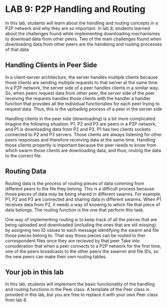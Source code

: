 # LAB 9: P2P Handling and Routing 

In this lab, students will learn about the handling and routing concepts in a P2P network and why they are so important. In lab 8, students learned about the challenges found while implementing downloading mechanismes to download data from other peers. Two of the main challenges found when downloading data from other peers are the handleing and routing processes of that data 

## Handling Clients in Peer Side

In a client-server architecture, the server handles multiple clients because those clients are sending multiple requests to that server at the same time. In a P2P network, the server side of a peer handles clients in a similar way. So, when peers request data from other peer, the server side of the peer receiving the requests handles those clients with the handler a handler function that provides all the individual functionalies for each peer trying to request data. Thus, this is the uploading process of a peer in the server side 

Handling clients in the peer side (downloading) is a bit more complicated. Imagine the following situation. P1, P2 and P3 are peers in a P2P network, and P1 is downloading data from P2 and P3. P1 has two clients sockets connected to P2 and P3 servers. Those clients are always listening for other peers responses and therefore receiving data at the same time. Handling those clients propertly is important because the peer needs to know from which swarm those clients are downloading data, and thus, routing the data to the correct file. 

## Routing Data 

Routing data is the process of routing pieces of data comming from different peers to the file they belong. This is a difficult process because those pieces of data may be being shared in different swarms. For example, P1, P2 and P3 are connected and sharing data in different swarms. When P1 receives data from P2, it needs a way of knowing to which file that piece of data belongs. The routing function is the one that perform this task. 

One way of implementing routing is to keep track of all the pieces that are being uploaded and downloaded (including the ones that are stil missing) by assigning two ID values to each message identifying the swarm and file those pieces belong to. That way those pieces can be routed to ther correspondent files once they are recieved by that peer Take into consideration that when a peer connects to a P2P network for the first time, one of the peers broadcasts to the other peers the swarnm and file IDs, so the new peers can make their own routing tables.  

## Your job in this lab 

In this lab, students will implement the basic functionality of the handling and routing functions in the Peer class. A template of the Peer class is provided in this lab, but you are free to replace it with your own Peer class from lab 8. 








